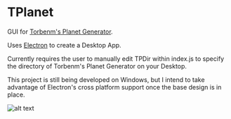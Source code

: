 # TPlanet
GUI for [Torbenm's Planet Generator](http://www.diku.dk/~torbenm/Planet/).

Uses [Electron](https://electron.atom.io/) to create a Desktop App.

Currently requires the user to manually edit TPDir within index.js to specify the directory of Torbenm's Planet Generator on your Desktop.

This project is still being developed on Windows, but I intend to take advantage of Electron's cross platform support once the base design is in place.

![alt text](http://i.imgur.com/K3EY3yf.png)
